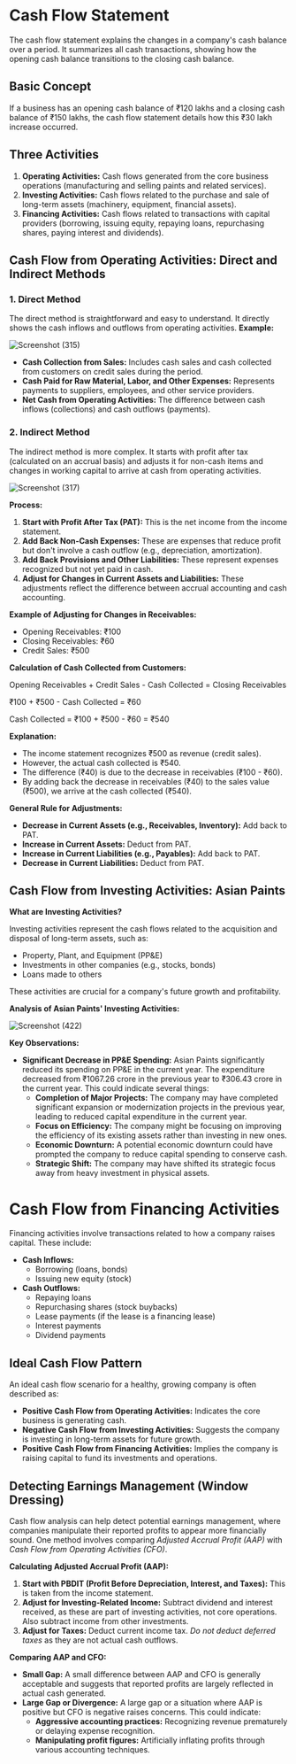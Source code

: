 #  Cash Flow Statement

The cash flow statement explains the changes in a company's cash balance over a period. It summarizes all cash transactions, showing how the opening cash balance transitions to the closing cash balance.

## Basic Concept

If a business has an opening cash balance of ₹120 lakhs and a closing cash balance of ₹150 lakhs, the cash flow statement details how this ₹30 lakh increase occurred.

## Three Activities

1.  **Operating Activities:** Cash flows generated from the core business operations (manufacturing and selling paints and related services).
2.  **Investing Activities:** Cash flows related to the purchase and sale of long-term assets (machinery, equipment, financial assets).
3.  **Financing Activities:** Cash flows related to transactions with capital providers (borrowing, issuing equity, repaying loans, repurchasing shares, paying interest and dividends).
## Cash Flow from Operating Activities: Direct and Indirect Methods



### 1. Direct Method

The direct method is straightforward and easy to understand. It directly shows the cash inflows and outflows from operating activities.
**Example:**

![Screenshot (315)](https://github.com/user-attachments/assets/9d5759e6-c701-47cd-b98a-71c008074bfd)

*   **Cash Collection from Sales:** Includes cash sales and cash collected from customers on credit sales during the period.
*   **Cash Paid for Raw Material, Labor, and Other Expenses:** Represents payments to suppliers, employees, and other service providers.
*   **Net Cash from Operating Activities:** The difference between cash inflows (collections) and cash outflows (payments).


### 2. Indirect Method

The indirect method is more complex. It starts with profit after tax (calculated on an accrual basis) and adjusts it for non-cash items and changes in working capital to arrive at cash from operating activities.

![Screenshot (317)](https://github.com/user-attachments/assets/247cf937-e87f-4f2b-ad4f-cf5d1e2a2ced)

**Process:**

1.  **Start with Profit After Tax (PAT):** This is the net income from the income statement.
2.  **Add Back Non-Cash Expenses:** These are expenses that reduce profit but don't involve a cash outflow (e.g., depreciation, amortization).
3.  **Add Back Provisions and Other Liabilities:** These represent expenses recognized but not yet paid in cash.
4.  **Adjust for Changes in Current Assets and Liabilities:** These adjustments reflect the difference between accrual accounting and cash accounting.

**Example of Adjusting for Changes in Receivables:**

*   Opening Receivables: ₹100
*   Closing Receivables: ₹60
*   Credit Sales: ₹500

**Calculation of Cash Collected from Customers:**

Opening Receivables + Credit Sales - Cash Collected = Closing Receivables

₹100 + ₹500 - Cash Collected = ₹60

Cash Collected = ₹100 + ₹500 - ₹60 = ₹540

**Explanation:**

*   The income statement recognizes ₹500 as revenue (credit sales).
*   However, the actual cash collected is ₹540.
*   The difference (₹40) is due to the decrease in receivables (₹100 - ₹60).
*   By adding back the decrease in receivables (₹40) to the sales value (₹500), we arrive at the cash collected (₹540).

**General Rule for Adjustments:**

*   **Decrease in Current Assets (e.g., Receivables, Inventory):** Add back to PAT.
*   **Increase in Current Assets:** Deduct from PAT.
*   **Increase in Current Liabilities (e.g., Payables):** Add back to PAT.
*   **Decrease in Current Liabilities:** Deduct from PAT.
  
## Cash Flow from Investing Activities: Asian Paints

**What are Investing Activities?**

Investing activities represent the cash flows related to the acquisition and disposal of long-term assets, such as:

*   Property, Plant, and Equipment (PP&E)
*   Investments in other companies (e.g., stocks, bonds)
*   Loans made to others

These activities are crucial for a company's future growth and profitability.

**Analysis of Asian Paints' Investing Activities:**

![Screenshot (422)](https://github.com/user-attachments/assets/8f2ab929-b43b-4033-81b5-1e12959a641c)

**Key Observations:**

*   **Significant Decrease in PP&E Spending:** Asian Paints significantly reduced its spending on PP&E in the current year. The expenditure decreased from ₹1067.26 crore in the previous year to ₹306.43 crore in the current year. This could indicate several things:
    *   **Completion of Major Projects:** The company may have completed significant expansion or modernization projects in the previous year, leading to reduced capital expenditure in the current year.
    *   **Focus on Efficiency:** The company might be focusing on improving the efficiency of its existing assets rather than investing in new ones.
    *   **Economic Downturn:** A potential economic downturn could have prompted the company to reduce capital spending to conserve cash.
    *   **Strategic Shift:** The company may have shifted its strategic focus away from heavy investment in physical assets.



# Cash Flow from Financing Activities

Financing activities involve transactions related to how a company raises capital. These include:

*   **Cash Inflows:**
    *   Borrowing (loans, bonds)
    *   Issuing new equity (stock)
*   **Cash Outflows:**
    *   Repaying loans
    *   Repurchasing shares (stock buybacks)
    *   Lease payments (if the lease is a financing lease)
    *   Interest payments
    *   Dividend payments

## Ideal Cash Flow Pattern

An ideal cash flow scenario for a healthy, growing company is often described as:

*   **Positive Cash Flow from Operating Activities:** Indicates the core business is generating cash.
*   **Negative Cash Flow from Investing Activities:** Suggests the company is investing in long-term assets for future growth.
*   **Positive Cash Flow from Financing Activities:** Implies the company is raising capital to fund its investments and operations.

## Detecting Earnings Management (Window Dressing)

Cash flow analysis can help detect potential earnings management, where companies manipulate their reported profits to appear more financially sound. One method involves comparing *Adjusted Accrual Profit (AAP)* with *Cash Flow from Operating Activities (CFO)*.

**Calculating Adjusted Accrual Profit (AAP):**

1.  **Start with PBDIT (Profit Before Depreciation, Interest, and Taxes):** This is taken from the income statement.
2.  **Adjust for Investing-Related Income:** Subtract dividend and interest received, as these are part of investing activities, not core operations. Also subtract income from other investments.
3.  **Adjust for Taxes:** Deduct current income tax. *Do not deduct deferred taxes* as they are not actual cash outflows.

**Comparing AAP and CFO:**

*   **Small Gap:** A small difference between AAP and CFO is generally acceptable and suggests that reported profits are largely reflected in actual cash generated.
*   **Large Gap or Divergence:** A large gap or a situation where AAP is positive but CFO is negative raises concerns. This could indicate:
    *   **Aggressive accounting practices:** Recognizing revenue prematurely or delaying expense recognition.
    *   **Manipulating profit figures:** Artificially inflating profits through various accounting techniques.


